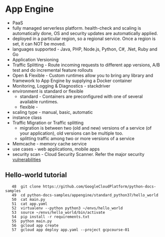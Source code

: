 # App Engine
- PaaS
- fully managed serverless platform. health-check and scaling is automatically done, OS and security updates are automatically applied.
- deployed in a particular region, so a regional service. Once a region is set, it can NOT be moved.
- languages supported - Java, PHP, Node.js, Python, C#, .Net, Ruby and Go
- Application Versioning
- Traffic Splitting - Route incoming requests to different app versions, A/B test and do incremental feature rollouts
- Open & Flexible - Custom runtimes allow you to bring any library and framework to App Engine by supplying a Docker container
- Monitoring, Logging & Diagnostics - stackdriver
- environment is standard or flexible
  - standard - Containers are preconfigured with one of several available runtimes.
  - flexible - 
- scaling type - manual, basic, automatic
- instance class 
- Traffic Migration or Traffic splitting
  - migration is between two (old and new) versions of a service (of your application), old versions can be multiple too. 
  - splitting traffic among two or more versions of a service
- Memcache - memory cache service
- use cases - web applications, mobile apps
- security scan - Cloud Security Scanner. Refer the major security [vulnerabilities](https://www.toptal.com/security/10-most-common-web-security-vulnerabilities)

## Hello-world tutorial
```
   48  git clone https://github.com/GoogleCloudPlatform/python-docs-samples
   49  cd python-docs-samples/appengine/standard_python37/hello_world
   50  cat main.py
   51  cat app.yaml
   52  virtualenv --python python3 ~/envs/hello_world
   53  source ~/envs/hello_world/bin/activate
   54  pip install -r requirements.txt
   55  python main.py
   56  gcloud app create
   57  gcloud app deploy app.yaml --project gcpcourse-01
```

